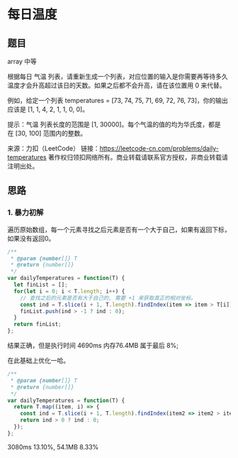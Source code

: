 # 每日温度

## 题目

array 中等

根据每日 气温 列表，请重新生成一个列表，对应位置的输入是你需要再等待多久温度才会升高超过该日的天数。如果之后都不会升高，请在该位置用 0 来代替。

例如，给定一个列表 temperatures = [73, 74, 75, 71, 69, 72, 76, 73]，你的输出应该是 [1, 1, 4, 2, 1, 1, 0, 0]。

提示：气温 列表长度的范围是 [1, 30000]。每个气温的值的均为华氏度，都是在 [30, 100] 范围内的整数。

来源：力扣（LeetCode）
链接：https://leetcode-cn.com/problems/daily-temperatures
著作权归领扣网络所有。商业转载请联系官方授权，非商业转载请注明出处。


## 思路

### 1. 暴力初解

遍历原始数组，每一个元素寻找之后元素是否有一个大于自己，如果有返回下标，如果没有返回0。

```javascript
/**
 * @param {number[]} T
 * @return {number[]}
 */
var dailyTemperatures = function(T) {
  let finList = [];
  for(let i = 0; i < T.length; i++) {
    // 查找之后的元素是否有大于自己的, 需要 +1 来获取真正的相对坐标。
    const ind = T.slice(i + 1, T.length).findIndex(item => item > T[i]) + 1;
    finList.push(ind > -1 ? ind : 0);
  }
  return finList;
};
```

结果正确，但是执行时间 4690ms 内存76.4MB 属于最后 8%;


在此基础上优化一哈。

```javascript
/**
 * @param {number[]} T
 * @return {number[]}
 */
var dailyTemperatures = function(T) {
  return T.map((item, i) => {
    const ind = T.slice(i + 1, T.length).findIndex(item2 => item2 > item) + 1;
    return ind > 0 ? ind : 0;
  });
};
```

3080ms 13.10%,  54.1MB 8.33%



